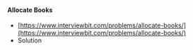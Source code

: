#### Allocate Books
- [https://www.interviewbit.com/problems/allocate-books/](https://www.interviewbit.com/problems/allocate-books/)
- Solution

